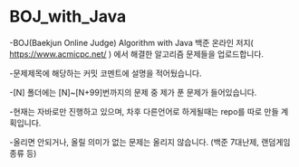 # BOJ_with_Java
-BOJ(Baekjun Online Judge) Algorithm with Java
백준 온라인 저지( https://www.acmicpc.net/ ) 에서
해결한 알고리즘 문제들을 업로드합니다.

-문제제목에 해당하는 커밋 코멘트에 설명을 적어뒀습니다.

-[N] 폴더에는 [N]~[N+99]번까지의 문제 중 제가 푼 문제가 들어있습니다.

-현재는 자바로만 진행하고 있으며, 차후 다른언어로 하게될때는 repo를 따로 만들 계획입니다.

-올리면 안되거나, 올릴 의미가 없는 문제는 올리지 않습니다. (백준 7대난제, 랜덤게임 종류 등)
